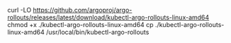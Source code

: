 
curl -LO https://github.com/argoproj/argo-rollouts/releases/latest/download/kubectl-argo-rollouts-linux-amd64
chmod +x ./kubectl-argo-rollouts-linux-amd64
cp ./kubectl-argo-rollouts-linux-amd64 /usr/local/bin/kubectl-argo-rollouts